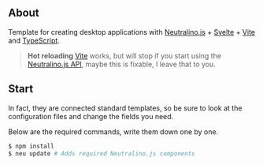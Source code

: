 ## About

Template for creating desktop applications with [Neutralino.js](https://neutralino.js.org/) + [Svelte](https://svelte.dev/) + [Vite](https://vitejs.dev/) and [TypeScript](https://www.typescriptlang.org/).

> **Hot reloading** [Vite](https://vitejs.dev/) works, but will stop if you start using the [Neutralino.js API](https://neutralino.js.org/docs/api/overview), maybe this is fixable, I leave that to you.

## Start

In fact, they are connected standard templates, so be sure to look at the configuration files and change the fields you need. 

Below are the required commands, write them down one by one.

```bash
$ npm install
$ neu update # Adds required Neutralino.js components
```
